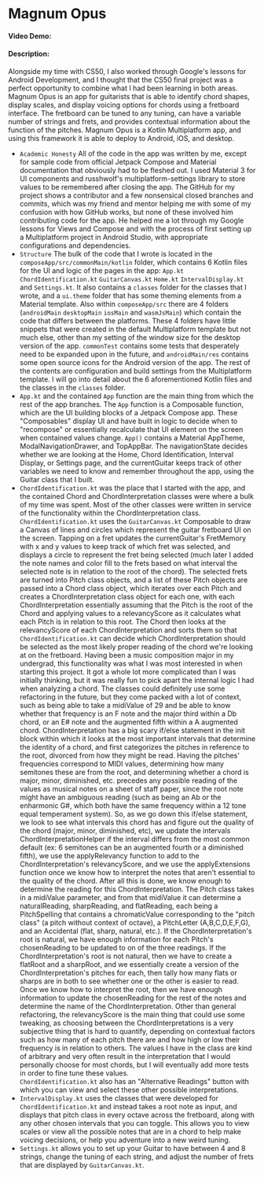 # Magnum Opus
#### Video Demo:  <URL HERE>
#### Description:
Alongside my time with CS50, I also worked through Google's lessons for Android Development, 
and I thought that the CS50 final project was a perfect opportunity to combine what I had been 
learning in both areas. Magnum Opus is an app for guitarists that is able to 
identify chord shapes, display scales, and display voicing options for chords using a fretboard 
interface. The fretboard can be tuned to any tuning, can have a variable number of strings and 
frets, and provides contextual information about the function of the pitches. Magnum Opus is a 
Kotlin Multiplatform app, and using this framework it is able to deploy to Android, iOS, and 
desktop.
* `Academic Honesty` All of the code in the app was written by me, except for sample code from 
official Jetpack Compose and Material documentation that obviously had to be fleshed out. I used
Material 3 for UI components and russhwolf's multiplatform-settings library to store values 
to be remembered after closing the app. The GitHub for my project shows a contributor and a few 
nonsensical closed branches and commits, which was my friend and mentor helping me with 
some of my confusion with how GitHub works, but none of these involved him contributing code for the app. 
He helped me a lot through my Google lessons for Views and Compose and with the process of 
first setting up a Multiplatform project in Android Studio, with appropriate configurations and 
dependencies.
* `Structure` The bulk of the code that I wrote is located in the 
`composeApp/src/commonMain/kotlin` folder, which contains 6 Kotlin files for the UI and logic of 
the pages in the app: `App.kt` `ChordIdentification.kt` `GuitarCanvas.kt` `Home.kt`
`IntervalDisplay.kt` and `Settings.kt`. It also contains a `classes` folder for the classes 
that I wrote, and a `ui.theme` folder that has some theming elements from a Material template. 
Also within `composeApp/src` there are 4 folders (`androidMain` `desktopMain` `iosMain` and 
`wasmJsMain`) which contain the code that differs between the platforms. These 4 folders have little 
snippets that were created in the default Multiplatform template but not much else, other than 
my setting of the window size for the desktop version of the app. `commonTest` contains some 
tests that desperately need to be expanded upon in the future, and `androidMain/res` contains 
some open source icons for the Android version of the app. The rest of the contents are 
configuration and build settings from the Multiplatform template. I will go into detail about 
the 6 aforementioned Kotlin files and the classes in the `classes` folder.
* `App.kt` and the contained `App` function are the main thing from which the rest of the app 
branches. The `App` function is a Composable function, which are the UI building blocks of a 
Jetpack Compose app. These "Composables" display UI and have built in logic to decide when to 
"recompose" or essentially recalculate that UI element on the screen when contained values change. 
`App()` contains a Material AppTheme, ModalNavigationDrawer, and TopAppBar. The navigationState 
decides whether we are looking at the Home, Chord Identification, Interval Display, or Settings 
page, and the currentGuitar keeps track of other variables we need to know and remember throughout 
the app, using the Guitar class that I built.
* `ChordIdentification.kt` was the place that I started with the app, and the contained Chord 
and ChordInterpretation classes were where a bulk of my time was spent. Most of the other classes 
were written in service of the functionality within the ChordInterpretation class. 
`ChordIdentification.kt` uses the `GuitarCanvas.kt` Composable to draw a Canvas of lines and 
circles which represent the guitar fretboard UI on the screen. Tapping on a fret updates the 
currentGuitar's FretMemory with x and y values to keep track of which fret was selected, 
and displays a circle to represent the fret being selected (much later I added the note names and 
color fill to the frets based on what interval the selected note is in relation to the root of 
the chord). The selected frets are turned into Pitch class objects, and a list of these Pitch objects 
are passed into a Chord class object, which iterates over each Pitch and creates a ChordInterpretation 
class object for each one, with each ChordInterpretation essentially assuming that the Pitch is the 
root of the Chord and applying values to a relevancyScore as it calculates what each Pitch is in 
relation to this root. The Chord then looks at the relevancyScore of each ChordInterpretation and 
sorts them so that `ChordIdentification.kt` can decide which ChordInterpretation should be selected 
as the most likely proper reading of the chord we're looking at on the fretboard. Having been a 
music composition major in my undergrad, this functionality was what I was most interested in when 
starting this project. It got a whole lot more complicated than I was initially thinking, but it 
was really fun to pick apart the internal logic I had when analyzing a chord. The classes could 
definitely use some refactoring in the future, but they come packed with a lot of context, such as 
being able to take a midiValue of 29 and be able to know whether that frequency is an F note 
and the major third within a Db chord, or an E# note and the augmented fifth within a A 
augmented chord. ChordInterpretation has a big scary if/else statement in the init block within which it looks at 
the most important intervals that determine the identity of a chord, and first categorizes the pitches 
in reference to the root, divorced from how they might be read. Having the pitches' frequencies correspond 
to MIDI values, determining how many semitones these are from the root, and determining whether 
a chord is major, minor, diminished, etc. precedes any possible reading of the values as musical 
notes on a sheet of staff paper, since the root note might have an ambiguous reading (such as being an 
Ab or the enharmonic G#, which both have the same frequency within a 12 tone equal temperament 
system). So, as we go down this if/else statement, we look to see what intervals this chord has 
and figure out the quality of the chord (major, minor, diminished, etc), we update the intervals 
ChordInterpretationHelper if the interval differs from the most common default (ex: 6 semitones 
can be an augmented fourth or a diminished fifth), we use the applyRelevancy function to add to the 
ChordInterpretation's relevancyScore, and we use the applyExtensions function once we know how 
to interpret the notes that aren't essential to the quality of the chord. After all this is done, 
we know enough to determine the reading for this ChordInterpretation. The Pitch class takes in a midiValue 
parameter, and from that midiValue it can determine a naturalReading, sharpReading, and flatReading, 
each being a PitchSpelling that contains a chromaticValue corresponding to the "pitch class" (a pitch without 
context of octave), a PitchLetter (A,B,C,D,E,F,G), and an Accidental (flat, sharp, natural, etc.). 
If the ChordInterpretation's root is natural, we have enough information for each Pitch's 
chosenReading to be updated to on of the three readings. If the ChordInterpretation's root is not 
natural, then we have to create a flatRoot and a sharpRoot, and we essentially create a version 
of the ChordInterpretation's pitches for each, then tally how many flats or sharps are in both 
to see whether one or the other is easier to read. Once we know how to interpret the root, then 
we have enough information to update the chosenReading for the rest of the notes and determine 
the name of the ChordInterpretation. Other than general refactoring, the relevancyScore is the main thing 
that could use some tweaking, as choosing between the ChordInterpretations is a very 
subjective thing that is hard to quantify, depending on contextual factors such as how many 
of each pitch there are and how high or low their frequency is in relation to others. The values I have 
in the class are kind of arbitrary and very often result in the interpretation that I would personally 
choose for most chords, but I will eventually add more tests in order to fine tune these values.  
`ChordIdentification.kt` also has an "Alternative Readings" button with which you can view and select these other 
possible interpretations.
* `IntervalDisplay.kt` uses the classes that were developed for `ChordIdentification.kt` and instead 
takes a root note as input, and displays that pitch class in every octave across the fretboard, 
along with any other chosen intervals that you can toggle. This allows you to view scales or view 
all the possible notes that are in a chord to help make voicing decisions, or help you adventure into a new weird
tuning.
* `Settings.kt` allows you to set up your Guitar to have between 4 and 8 strings, change the 
tuning of each string, and adjust the number of frets that are displayed by `GuitarCanvas.kt`.
